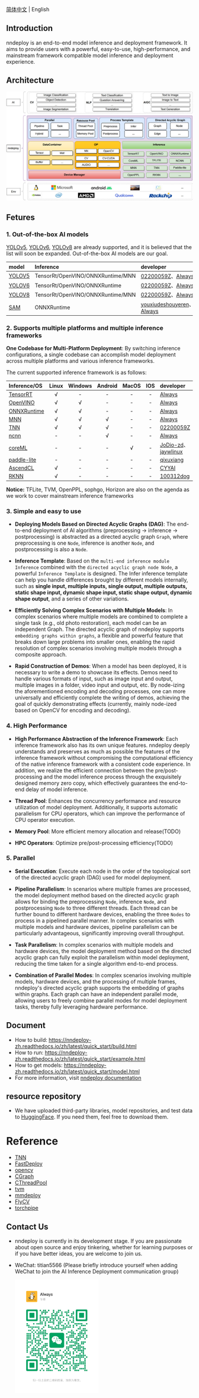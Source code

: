 
[简体中文](README.md) | English

## Introduction

nndeploy is an end-to-end model inference and deployment framework. It aims to provide users with a powerful, easy-to-use, high-performance, and mainstream framework compatible model inference and deployment experience.

## Architecture

![Architecture](docs/image/architecture.jpg)

## Fetures

### 1. Out-of-the-box AI models

[YOLOv5](https://github.com/ultralytics/yolov5), [YOLOv6](https://github.com/meituan/YOLOv6), [YOLOv8](https://github.com/ultralytics) are already supported, and it is believed that the list will soon be expanded. Out-of-the-box AI models are our goal.

| model                                                       | Inference                         | developer                                                                                            | remarks |
| :---------------------------------------------------------- | :-------------------------------- | :--------------------------------------------------------------------------------------------------- | :-----: |
| [YOLOV5](https://github.com/ultralytics/yolov5)             | TensorRt/OpenVINO/ONNXRuntime/MNN | [02200059Z](https://github.com/02200059Z)、[Always](https://github.com/Alwaysssssss)                 |         |
| [YOLOV6](https://github.com/meituan/YOLOv6)                 | TensorRt/OpenVINO/ONNXRuntime     | [02200059Z](https://github.com/02200059Z)、[Always](https://github.com/Alwaysssssss)                 |         |
| [YOLOV8](https://github.com/ultralytics)                    | TensorRt/OpenVINO/ONNXRuntime/MNN | [02200059Z](https://github.com/02200059Z)、[Always](https://github.com/Alwaysssssss)                 |         |
| [SAM](https://github.com/facebookresearch/segment-anything) | ONNXRuntime                       | [youxiudeshouyeren](https://github.com/youxiudeshouyeren)、[Always](https://github.com/Alwaysssssss) |         |

### 2. Supports multiple platforms and multiple inference frameworks

**One Codebase for Multi-Platform Deployment**: By switching inference configurations, a single codebase can accomplish model deployment across multiple platforms and various inference frameworks.

The current supported inference framework is as follows:

| Inference/OS                                                                     | Linux | Windows | Android | MacOS |  IOS  | developer                                                                          | remarks |
| :------------------------------------------------------------------------------- | :---: | :-----: | :-----: | :---: | :---: | :--------------------------------------------------------------------------------- | :-----: |
| [TensorRT](https://github.com/NVIDIA/TensorRT)                                   |   √   |    -    |    -    |   -   |   -   | [Always](https://github.com/Alwaysssssss)                                          |         |
| [OpenVINO](https://github.com/openvinotoolkit/openvino)                          |   √   |    √    |    -    |   -   |   -   | [Always](https://github.com/Alwaysssssss)                                          |         |
| [ONNXRuntime](https://github.com/microsoft/onnxruntime)                          |   √   |    √    |    -    |   -   |   -   | [Always](https://github.com/Alwaysssssss)                                          |         |
| [MNN](https://github.com/alibaba/MNN)                                            |   √   |    √    |    √    |   -   |   -   | [Always](https://github.com/Alwaysssssss)                                          |         |
| [TNN](https://github.com/Tencent/TNN)                                            |   √   |    √    |    √    |   -   |   -   | [02200059Z](https://github.com/02200059Z)                                          |         |
| [ncnn](https://github.com/Tencent/ncnn)                                          |   -   |    -    |    √    |   -   |   -   | [Always](https://github.com/Alwaysssssss)                                          |         |
| [coreML](https://github.com/apple/coremltools)                                   |   -   |    -    |    -    |   √   |   -   | [JoDio-zd](https://github.com/JoDio-zd)、[jaywlinux](https://github.com/jaywlinux) |         |
| [paddle-lite](https://github.com/PaddlePaddle/Paddle-Lite)                       |   -   |    -    |    -    |   -   |   -   | [qixuxiang](https://github.com/qixuxiang)                                          |         |
| [AscendCL](https://www.hiascend.com/zh/)                                         |   √   |    -    |    -    |   -   |   -   | [CYYAI](https://github.com/CYYAI)                                                  |         |
| [RKNN](https://www.rock-chips.com/a/cn/downloadcenter/BriefDatasheet/index.html) |   √   |    -    |    -    |   -   |   -   | [100312dog](https://github.com/100312dog)                                          |         |


**Notice:** TFLite, TVM, OpenPPL, sophgo, Horizon are also on the agenda as we work to cover mainstream inference frameworks

### 3. Simple and easy to use

- **Deploying Models Based on Directed Acyclic Graphs (DAG)**: The end-to-end deployment of AI algorithms (preprocessing -> inference -> postprocessing) is abstracted as a directed acyclic graph `Graph`, where preprocessing is one `Node`, inference is another `Node`, and postprocessing is also a `Node`.

- **Inference Template**: Based on the `multi-end inference module Inference` combined with the `directed acyclic graph node Node`, a powerful `Inference Template` is designed. The Infer inference template can help you handle differences brought by different models internally, such as **single input, multiple inputs, single output, multiple outputs, static shape input, dynamic shape input, static shape output, dynamic shape output**, and a series of other variations.

- **Efficiently Solving Complex Scenarios with Multiple Models**: In complex scenarios where multiple models are combined to complete a single task (e.g., old photo restoration), each model can be an independent Graph. The directed acyclic graph of nndeploy supports `embedding graphs within graphs`, a flexible and powerful feature that breaks down large problems into smaller ones, enabling the rapid resolution of complex scenarios involving multiple models through a composite approach.

- **Rapid Construction of Demos**: When a model has been deployed, it is necessary to write a demo to showcase its effects. Demos need to handle various formats of input, such as image input and output, multiple images in a folder, video input and output, etc. By node-izing the aforementioned encoding and decoding processes, one can more universally and efficiently complete the writing of demos, achieving the goal of quickly demonstrating effects (currently, mainly node-ized based on OpenCV for encoding and decoding).

### 4. High Performance

- **High Performance Abstraction of the Inference Framework**: Each inference framework also has its own unique features. nndeploy deeply understands and preserves as much as possible the features of the inference framework without compromising the computational efficiency of the native inference framework with a consistent code experience. In addition, we realize the efficient connection between the pre/post-processing and the model inference process through the exquisitely designed memory zero copy, which effectively guarantees the end-to-end delay of model inference.

- **Thread Pool**: Enhances the concurrency performance and resource utilization of model deployment. Additionally, it supports automatic parallelism for CPU operators, which can improve the performance of CPU operator execution.

- **Memory Pool**: More efficient memory allocation and release(TODO)

- **HPC Operators**: Optimize pre/post-processing efficiency(TODO)

### 5. Parallel

- **Serial Execution**: Execute each node in the order of the topological sort of the directed acyclic graph (DAG) used for model deployment.

- **Pipeline Parallelism**: In scenarios where multiple frames are processed, the model deployment method based on the directed acyclic graph allows for binding the preprocessing `Node`, inference `Node`, and postprocessing `Node` to three different threads. Each thread can be further bound to different hardware devices, enabling the three `Nodes` to process in a pipelined parallel manner. In complex scenarios with multiple models and hardware devices, pipeline parallelism can be particularly advantageous, significantly improving overall throughput.

- **Task Parallelism**: In complex scenarios with multiple models and hardware devices, the model deployment method based on the directed acyclic graph can fully exploit the parallelism within model deployment, reducing the time taken for a single algorithm end-to-end process.

- **Combination of Parallel Modes**: In complex scenarios involving multiple models, hardware devices, and the processing of multiple frames, nndeploy's directed acyclic graph supports the embedding of graphs within graphs. Each graph can have an independent parallel mode, allowing users to freely combine parallel modes for model deployment tasks, thereby fully leveraging hardware performance.


## Document
- How to build: https://nndeploy-zh.readthedocs.io/zh/latest/quick_start/build.html
- How to run: https://nndeploy-zh.readthedocs.io/zh/latest/quick_start/example.html
- How to get models: https://nndeploy-zh.readthedocs.io/zh/latest/quick_start/model.html
- For more information, visit [nndeploy documentation](https://nndeploy-zh.readthedocs.io/zh/latest/)

## resource repository

- We have uploaded third-party libraries, model repositories, and test data to [HuggingFace](https://huggingface.co/alwaysssss/nndeploy). If you need them, feel free to download them.


# Reference
- [TNN](https://github.com/Tencent/TNN)
- [FastDeploy](https://github.com/PaddlePaddle/FastDeploy)
- [opencv](https://github.com/opencv/opencv)
- [CGraph](https://github.com/ChunelFeng/CGraph)
- [CThreadPool](https://github.com/ChunelFeng/CThreadPool)
- [tvm](https://github.com/apache/tvm)
- [mmdeploy](https://github.com/open-mmlab/mmdeploy)
- [FlyCV](https://github.com/PaddlePaddle/FlyCV)
- [torchpipe](https://github.com/torchpipe/torchpipe)


## Contact Us
- nndeploy is currently in its development stage. If you are passionate about open source and enjoy tinkering, whether for learning purposes or if you have better ideas, you are welcome to join us.
- WeChat: titian5566 (Please briefly introduce yourself when adding WeChat to join the AI Inference Deployment communication group)

  <img align="left" src="docs/image/wechat.jpg" width="225px">
